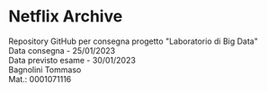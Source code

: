 # Netflix Archive

Repository GitHub per consegna progetto "Laboratorio di Big Data" <br>
Data consegna - 25/01/2023<br>
Data previsto esame - 30/01/2023<br>
Bagnolini Tommaso<br>
Mat.: 0001071116
